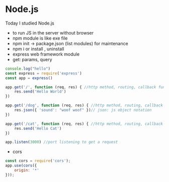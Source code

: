 # Node.js
 
Today I studied Node.js 

- to run JS in the server without browser
- npm module is like exe file
- npm init -> package.json (list modules) for maintenance
- npm i or install , uninstall
- express web framework module
- get: params, query
```js
console.log("hello")
const express = require('express')
const app = express()

app.get('/', function (req, res) { //http method, routing, callback func
    res.send('Hello World')
})

app.get('/dog', function (req, res) { //http method, routing, callback func
    res.json({ 'sound': "woof woof" })// json: js object notation
})

app.get('/cat', function (req, res) { //http method, routing, callback func
    res.send('Hello Cat')
})

app.listen(3000) //port listening to get a request
```

- cors
```js
const cors = require('cors');
app.use(cors({
    origin: '*'
}));
```